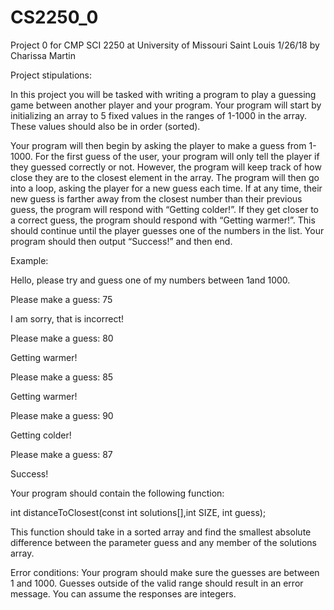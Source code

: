 # CS2250_0
Project 0 for CMP SCI 2250 at University of Missouri Saint Louis 1/26/18 by Charissa Martin

Project stipulations:

In this project you will be tasked with writing a program to play a guessing game between another player and your program. Your program will start by initializing an array to 5 fixed values in the ranges of 1-1000 in the array. These values should also be in order (sorted).

Your program will then begin by asking the player to make a guess from 1-1000. For the first guess of the user, your program will only tell the player if they guessed correctly or not. However, the program will keep track of how close they are to the closest element in the array. The program will then go into a loop, asking the player for a new guess each time. If at any time, their new guess is farther away from the closest number than their previous guess, the program will respond with “Getting colder!”. If they get closer to a correct guess, the program should respond with “Getting warmer!”. This should continue until the player guesses one of the numbers in the list. Your program should then output “Success!” and then end.

Example:

Hello, please try and guess one of my numbers between 1and 1000.

Please make a guess: 75

I am sorry, that is incorrect!

Please make a guess: 80

Getting warmer!

Please make a guess: 85

Getting warmer!

Please make a guess: 90

Getting colder!

Please make a guess: 87

Success!

Your program should contain the following function:

int distanceToClosest(const int solutions[],int SIZE, int guess);

This function should take in a sorted array and find the smallest absolute difference between the parameter guess and any member of the solutions array.

Error conditions: Your program should make sure the guesses are between 1 and 1000. Guesses outside of the valid range should result in an error message. You can assume the responses are integers.
